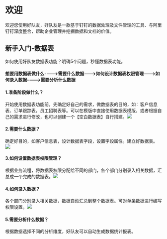 # 欢迎

欢迎您使用好队友，好队友是一款基于钉钉的数据处理及文件管理的工具、与阿里钉钉深度整合，帮助企业管理并挖掘数据和文档的价值。

## 新手入门-数据表

如何使用好队友数据表功能？明确5个问题，秒懂数据表功能。

#### 想要用数据表做什么----&gt;需要什么数据---&gt;如何设计数据表权限管理---&gt;如何录入数据----&gt;需要分析什么数据

#### 1.准备阶段做什么？

开始使用数据表功能前，先确定好自己的需求，做数据表的目的，如：客户信息表、订单跟踪表，员工招聘表等。可以在模版中直接使用数据表模版，或者根据自己的需求进行修改，也可以创建一个【空白数据表】自行搭建。![](http://livedoc.oss-cn-hangzhou.aliyuncs.com/livedoc/c71065ffadef0fd115c9688f8ec2963a?x-oss-process=image/format,gif)

#### 2.需要什么数据？

确定好目的，如客户信息表，设计数据表字段，设置字段属性。建立好数据表。![](http://livedoc.oss-cn-hangzhou.aliyuncs.com/livedoc/1029e78aebfb1dd033a6149482eacdc9?x-oss-process=image/format,gif)

#### 3.如何设置数据表权限管理？

根据业务流程，将数据表权限分配给不同的部门，各个部门分别录入相关数据，汇总成一个完成的数据表。![](http://livedoc.oss-cn-hangzhou.aliyuncs.com/livedoc/ec75edd118de7a4719cc8d6fd4f1951c?x-oss-process=image/format,gif)

#### 4.如何录入数据？

各个部门分别录入相关数据，数据自动汇总到整个数据表。可对单条数据进行编写权限设置。![](http://livedoc.oss-cn-hangzhou.aliyuncs.com/livedoc/5da1b01a0b2cb55cdcd77a9e0f8e9cda?x-oss-process=image/format,gif)

#### 5.需要分析什么数据？

根据数据选择不同的分析维度，好队友可以自动生成数据统计报表。

## 



